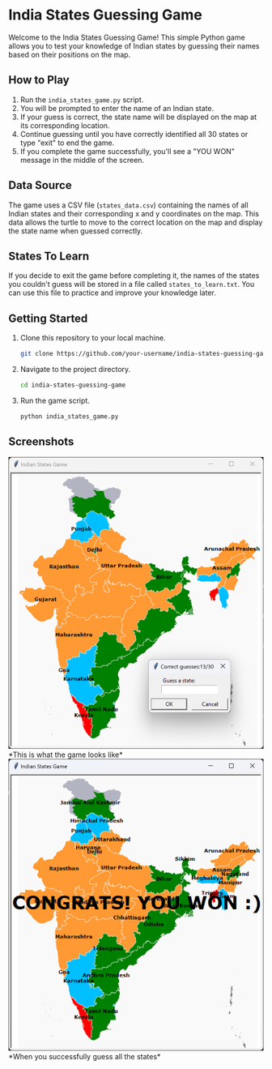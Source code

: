 # India States Guessing Game

Welcome to the India States Guessing Game! This simple Python game allows you to test your knowledge of Indian states by guessing their names based on their positions on the map.

## How to Play

1. Run the `india_states_game.py` script.
2. You will be prompted to enter the name of an Indian state.
3. If your guess is correct, the state name will be displayed on the map at its corresponding location.
4. Continue guessing until you have correctly identified all 30 states or type "exit" to end the game.
5. If you complete the game successfully, you'll see a "YOU WON" message in the middle of the screen.

## Data Source

The game uses a CSV file (`states_data.csv`) containing the names of all Indian states and their corresponding x and y coordinates on the map. This data allows the turtle to move to the correct location on the map and display the state name when guessed correctly.

## States To Learn

If you decide to exit the game before completing it, the names of the states you couldn't guess will be stored in a file called `states_to_learn.txt`. You can use this file to practice and improve your knowledge later.

## Getting Started

1. Clone this repository to your local machine.

    ```bash
    git clone https://github.com/your-username/india-states-guessing-game.git
    ```

2. Navigate to the project directory.

    ```bash
    cd india-states-guessing-game
    ```

3. Run the game script.

    ```bash
    python india_states_game.py
    ```

## Screenshots

<img src="sample.png" alt="A sample look at the game">
*This is what the game looks like*

<img src="game_won.png" alt="YOU WON message when you guess all the states">
*When you successfully guess all the states*

